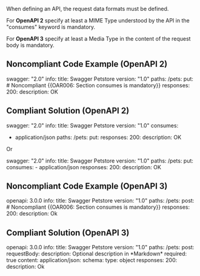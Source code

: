 When defining an API, the request data formats must be defined.

For **OpenAPI 2** specify at least a MIME Type understood by the API in the "consumes" keyword is mandatory.

For **OpenAPI 3** specify at least a Media Type in the content of the request body is mandatory.

Noncompliant Code Example (OpenAPI 2)
-------------------------------------

swagger: "2.0"
info:
  title: Swagger Petstore
  version: "1.0"
paths:
  /pets:
    put: \# Noncompliant {{OAR006: Section consumes is mandatory}}
      responses: 
        200:
          description: OK

Compliant Solution (OpenAPI 2)
------------------------------

swagger: "2.0"
info:
  title: Swagger Petstore
  version: "1.0"
consumes:
  - application/json
paths:
  /pets:
    put:
      responses: 
        200:
          description: OK

Or

swagger: "2.0"
info:
  title: Swagger Petstore
  version: "1.0"
paths:
  /pets:
    put:
      consumes:
        - application/json
      responses: 
        200:
          description: OK

Noncompliant Code Example (OpenAPI 3)
-------------------------------------

openapi: 3.0.0
info:
  title: Swagger Petstore
  version: "1.0"
paths:
  /pets:
    post: \# Noncompliant {{OAR006: Section consumes is mandatory}}
      responses:
        200:
          description: Ok

Compliant Solution (OpenAPI 3)
------------------------------

openapi: 3.0.0
info:
  title: Swagger Petstore
  version: "1.0"
paths:
  /pets:
    post:
      requestBody:
        description: Optional description in \*Markdown\*
        required: true
        content:
          application/json:
            schema:
              type: object
      responses:
        200:
          description: Ok